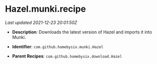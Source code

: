 # Hazel.munki.recipe

_Last updated 2021-12-23 20:01:50Z_

- **Description**: Downloads the latest version of Hazel and imports it into Munki.

- **Identifier**: `com.github.homebysix.munki.Hazel`

- **Parent Recipes**: `com.github.homebysix.download.Hazel`
